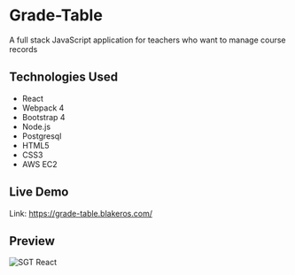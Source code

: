 # Grade-Table

A full stack JavaScript application for teachers who want to manage course records

## Technologies Used

- React
- Webpack 4
- Bootstrap 4
- Node.js
- Postgresql
- HTML5
- CSS3
- AWS EC2

## Live Demo

Link: https://grade-table.blakeros.com/

## Preview

![SGT React](sgt-react.gif)
